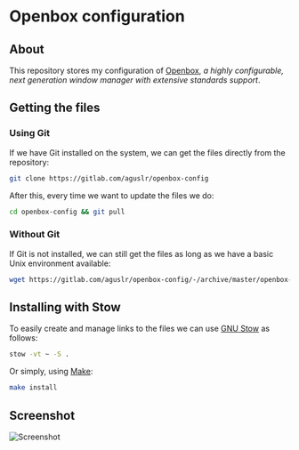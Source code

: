 # Openbox configuration

## About

This repository stores my configuration of [Openbox][openbox], *a highly
configurable, next generation window manager with extensive standards support*.

## Getting the files

### Using Git

If we have Git installed on the system, we can get the files directly from the
repository:

```sh
git clone https://gitlab.com/aguslr/openbox-config
```

After this, every time we want to update the files we do:

```sh
cd openbox-config && git pull
```

### Without Git

If Git is not installed, we can still get the files as long as we have a basic
Unix environment available:

```sh
wget https://gitlab.com/aguslr/openbox-config/-/archive/master/openbox-config-master.tar.gz -O - | tar -xzv --strip-components 1 --exclude={README.md,screenshot.png}
```

## Installing with Stow

To easily create and manage links to the files we can use [GNU Stow][stow] as
follows:

```sh
stow -vt ~ -S .
```

Or simply, using [Make][]:

```sh
make install
```

## Screenshot

![Screenshot](https://gitlab.com/aguslr/openbox-config/raw/master/screenshot.png "Screenshot")

[make]: https://www.gnu.org/software/make/
[openbox]: http://openbox.org/
[stow]: https://www.gnu.org/software/stow/
